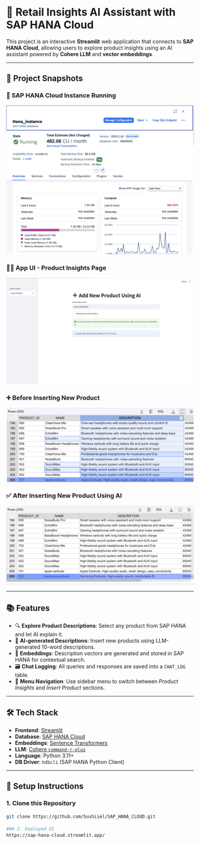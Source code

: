 # 🧠 Retail Insights AI Assistant with SAP HANA Cloud

This project is an interactive **Streamlit** web application that connects to **SAP HANA Cloud**, allowing users to explore product insights using an AI assistant powered by **Cohere LLM** and **vector embeddings**.

---

## 📸 Project Snapshots

### 🔧 SAP HANA Cloud Instance Running
![SAP HANA Instance](images/pic1.png)

### 🧑‍💻 App UI - Product Insights Page
![App UI](images/pic2.png)

### ➕ Before Inserting New Product
![Before Insert](images/pic3.png)

### ✅ After Inserting New Product Using AI
![After Insert](images/pic4.png)

---

## 📚 Features

- 🔍 **Explore Product Descriptions**: Select any product from SAP HANA and let AI explain it.
- 🤖 **AI-generated Descriptions**: Insert new products using LLM-generated 10-word descriptions.
- 🧠 **Embeddings**: Description vectors are generated and stored in SAP HANA for contextual search.
- 🗃️ **Chat Logging**: All queries and responses are saved into a `CHAT_LOG` table.
- 🧭 **Menu Navigation**: Use sidebar menu to switch between *Product Insights* and *Insert Product* sections.

---

## 🛠️ Tech Stack

- **Frontend**: [Streamlit](https://streamlit.io/)
- **Database**: [SAP HANA Cloud](https://www.sap.com/products/technology-platform/hana/cloud.html)
- **Embeddings**: [Sentence Transformers](https://www.sbert.net/)
- **LLM**: [Cohere `command-r-plus`](https://cohere.com/)
- **Language**: Python 3.11+
- **DB Driver**: `hdbcli` (SAP HANA Python Client)

---

## 🚀 Setup Instructions

### 1. Clone this Repository
```bash
git clone https://github.com/Sushiiel/SAP_HANA_CLOUD.git

### 2. Deployed UI
https://sap-hana-cloud.streamlit.app/
